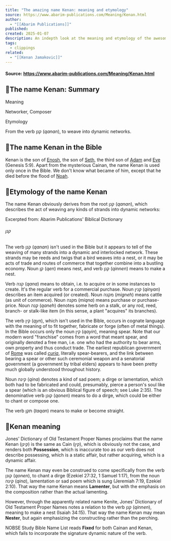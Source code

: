 ```yaml
---
title: "The amazing name Kenan: meaning and etymology"
source: https://www.abarim-publications.com/Meaning/Kenan.html
author:
  - "[[Abarim Publications]]"
published: 
created: 2025-01-07
description: An indepth look at the meaning and etymology of the awesome name Kenan. We'll discuss the original Hebrew, plus the words and names Kenan is related to, plus the occurences of this name in the Bible.
tags:
  - clippings
related:
  - "[[Kenan Jamakovic]]"
---
```

#### Source: https://www.abarim-publications.com/Meaning/Kenan.html

## 🔼The name Kenan: Summary

Meaning

Networker, Composer

Etymology

From the verb קנן (*qanan*), to weave into dynamic networks.

## 🔽The name Kenan in the Bible

Kenan is the son of [Enosh](https://www.abarim-publications.com/Meaning/Enosh.html), the son of [Seth](https://www.abarim-publications.com/Meaning/Seth.html), the third son of [Adam](https://www.abarim-publications.com/Meaning/Adam.html) and [Eve](https://www.abarim-publications.com/Meaning/Eve.html) (Genesis 5:9). Apart from the mysterious Cainan, the name Kenan is used only once in the Bible. We don't know what became of him, except that he died before the flood of [Noah](https://www.abarim-publications.com/Meaning/Noah.html).

## 🔽Etymology of the name Kenan

The name Kenan obviously derives from the root קנן (*qanan*), which describes the act of weaving any kinds of strands into dynamic networks:

Excerpted from: Abarim Publications' Biblical Dictionary

###### קנן

The verb קנן (*qanan*) isn't used in the Bible but it appears to tell of the weaving of many strands into a dynamic and interlocked network. These strands may be reeds and twigs that a bird weaves into a nest, or it may be acts of trade and routes of commerce that together combine into a bustling economy. Noun קן (*qen*) means nest, and verb קנן (*qinnen*) means to make a nest.

Verb קנה (*qana*) means to obtain, i.e. to acquire or in some instances to create. It's the regular verb for a commercial purchase. Noun קנין (*qinyan*) describes an item acquired (or created). Noun מקנה (*migneh*) means cattle (as unit of commerce). Noun מקנה (*miqna*) means purchase or purchase-price. Noun קנה (*qaneh*) denotes some herb on a stalk, or any rod, reed, branch- or stalk-like item (in this sense, a plant "acquires" its branches).

The verb קין (*qyn*), which isn't used in the Bible, occurs in cognate language with the meaning of to fit together, fabricate or forge (often of metal things). In the Bible occurs only the noun קין (*qayin*), meaning spear. Note that our modern word "franchise" comes from a word that meant spear, and originally denoted a free man, i.e. one who had the authority to bear arms, own property and thus conduct trade. The earliest republican government of [Rome](https://www.abarim-publications.com/Meaning/Rome.html) was called [*curia*](https://www.abarim-publications.com/DictionaryG/k/k-u-r-i-o-sfin.html), literally spear-bearers, and the link between bearing a spear or other such ceremonial weapon and a senatorial government (a government by tribal elders) appears to have been pretty much globally understood throughout history.

Noun קינה (*qina*) denotes a kind of sad poem; a dirge or lamentation, which both had to be fabricated and could, presumably, pierce a person's soul like a spear (which is an obvious Biblical figure of speech; see Luke 2:35). The denominative verb קונן (*qonen*) means to do a dirge, which could be either to chant or compose one.

The verb תקן (*taqan*) means to make or become straight.

## 🔽Kenan meaning

Jones' Dictionary of Old Testament Proper Names proclaims that the name Kenan (קינן) is the same as Cain (קין), which is obviously not the case, and renders both **Possession**, which is inaccurate too as our verb does not describe possessing, which is a static affair, but rather acquiring, which is a dynamic affair.

The name Kenan may even be construed to come specifically from the verb קונן (*qonen*), to chant a dirge (Ezekiel 27:32, 1 Samuel 1:17), from the noun קינה (*qina*), lamentation or sad poem which is sung (Jeremiah 7:19, Ezekiel 2:10). That way the name Kenan means **Lamenter**, but with the emphasis on the composition rather than the actual lamenting.

However, through the apparently related name Kenite, Jones' Dictionary of Old Testament Proper Names notes a relation to the verb קנן (*qinnen*), meaning to make a nest (Isaiah 34:15). That way the name Kenan may mean **Nester**, but again emphasizing the constructing rather than the perching.

NOBSE Study Bible Name List reads **Fixed** for both Cainan and Kenan, which fails to incorporate the signature dynamic nature of the verb.